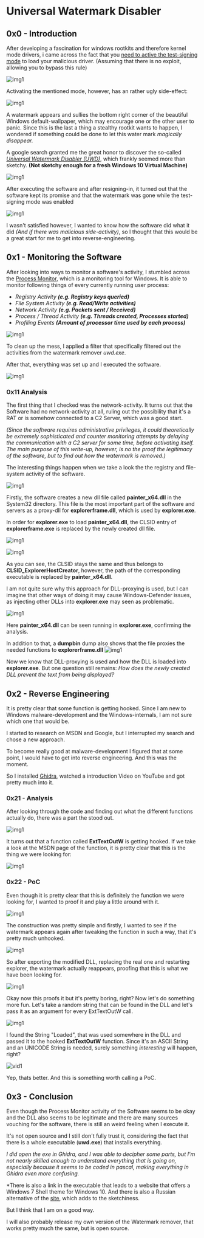 # Universal Watermark Disabler 

## 0x0 - Introduction
After developing a fascination for windows rootkits and therefore kernel mode drivers, i came across the fact that you [need to active the test-signing mode](https://learn.microsoft.com/en-us/windows-hardware/drivers/install/installing-an-unsigned-driver-during-development-and-test) to load your malicious driver. (Assuming that there is no exploit, allowing you to bypass this rule)

![img1](assets/win10-install-unsigned-drivers-testing-mode-on.jpg)

Activating the mentioned mode, however, has an rather ugly side-effect: 

![img1](assets/Pasted%20image%2020230630203005.png)

A watermark appears and sullies the bottom right corner of the beautiful Windows default-wallpaper, which may encourage one or the other user to panic. Since this is the last a thing a stealthy rootkit wants to happen, I wondered if something could be done to let this water mark *magically disappear.*

A google search granted me the great honor to discover the so-called *[Universal Watermark Disabler (UWD)](https://winaero.com/download-universal-watermark-disabler/)*, which frankly seemed more than sketchy. **(Not sketchy enough for a fresh Windows 10 Virtual Machine)**

![img1](assets/Pasted%20image%2020230630202924.png)

After executing the software and after resigning-in, it turned out that the software kept its promise and that the watermark was gone while the test-signing mode was enabled

![img1](assets/Pasted%20image%2020230630203407.png)

I wasn't satisfied however, I wanted to know how the software did what it did *(And if there was malicious side-activity)*, so I thought that this would be a great start for me to get into reverse-engineering.

## 0x1 - Monitoring the Software

After looking into ways to monitor a software's activity, I stumbled across the [Process Monitor](https://learn.microsoft.com/en-us/sysinternals/downloads/procmon), which is a monitoring tool for Windows. It is able to monitor following things of every currently running user process:

- *Registry Activity **(e.g. Registry keys queried)***
- *File System Activity **(e.g. Read/Write activities)***
- *Network Activity **(e.g. Packets sent / Received)***
- *Process / Thread Activity **(e.g. Threads created, Processes started)***
- *Profiling Events **(Amount of processor time used by each process)***

![img1](assets/Pasted%20image%2020230630205344.png)

To clean up the mess, I applied a filter that specifically filtered out the activities from the watermark remover *uwd.exe*.

After that, everything was set up and I executed the software.

![img1](assets/Pasted%20image%2020230630210331.png)

### 0x11  Analysis

The first thing that I checked was the network-activity. It turns out that the Software had no network-activity at all, ruling out the possibility that it's a RAT or is somehow connected to a C2 Server, which was a good start.

*(Since the software requires administrative privileges, it could theoretically be extremely sophisticated and counter monitoring attempts by delaying the communication with a C2 server for some time, before activating itself. The main purpose of this write-up, however, is no the proof the legitimacy of the software, but to find out how the watermark is removed.)*

The interesting things happen when we take a look the the registry and file-system activity of the software.

![img1](assets/Pasted%20image%2020230630212242.png)

Firstly, the software creates a new dll file called **painter_x64.dll** in the System32 directory. This file is the most important part of the software and servers as a proxy-dll for **explorerframe.dll**, which is used by **explorer.exe**. 

In order for **explorer.exe** to load **painter_x64.dll**, the CLSID entry of **explorerframe.exe** is replaced by the newly created dll file.

![img1](assets/Pasted%20image%2020230630212947.png)

![img1](assets/Pasted%20image%2020230630214120.png)

As you can see, the CLSID stays the same and thus belongs to **CLSID_ExplorerHostCreator**, however, the path of the corresponding executable is replaced by **painter_x64.dll**.

I am not quite sure why this approach for DLL-proxying is used, but I can imagine that other ways of doing it may cause Windows-Defender issues, as injecting other DLLs into **explorer.exe** may seen as problematic.

![img1](assets/Pasted%20image%2020230630214813.png)

Here **painter_x64.dll** can be seen running in **explorer.exe**, confirming the analysis. 

In addition to that, a **dumpbin** dump also shows that the file proxies the needed functions to **explorerframe.dll** 
![img1](assets/Pasted%20image%2020230630215133.png)

Now we know that DLL-proxying is used and how the DLL is loaded into **explorer.exe**. But one question still remains: *How does the newly created DLL prevent the text from being displayed?*

## 0x2 - Reverse Engineering
It is pretty clear that some function is getting hooked. Since I am new to Windows malware-development and the Windows-internals, I am not sure which one that would be.

I started to research on MSDN and Google, but I interrupted my search and chose a new approach.

To become really good at malware-development I figured that at some point, I would have to get into reverse engineering. And this was the moment.

So I installed [Ghidra](https://ghidra-sre.org/), watched a introduction Video on YouTube and got pretty much into it.

### 0x21 - Analysis 
After looking through the code and finding out what the different functions actually do, there was a part the stood out.

![img1](assets/Pasted%20image%2020230630221229.png)

It turns out that a function called **ExtTextOutW** is getting hooked. If we take a look at the MSDN page of the function, it is pretty clear that this is the thing we were looking for:

![img1](assets/Pasted%20image%2020230630221417.png)

### 0x22 - PoC
Even though it is pretty clear that this is definitely the function we were looking for, I wanted to proof it and play a little around with it.

![img1](assets/Pasted%20image%2020230630222220.png)

The construction was pretty simple and firstly, I wanted to see if the watermark appears again after tweaking the function in such a way, that it's pretty much unhooked.

![img1](assets/Pasted%20image%2020230630222542.png)

So after exporting the modified DLL, replacing the real one and restarting explorer, the watermark actually reappears, proofing that this is what we have been looking for.

![img1](assets/2023-06-30%2022-30-44%20trimmed.gif)

Okay now this proofs it but it's pretty boring, right? Now let's do something more fun. Let's take a random string that can be found in the DLL and let's pass it as an argument for every ExtTextOutW call.

![img1](assets/Pasted%20image%2020230630230245.png)

I found the String "Loaded", that was used somewhere in the DLL and passed it to the hooked **ExtTextOutW** function. Since it's an ASCII String and an UNICODE String is needed, surely something *interesting* will happen, right?

![vid1](assets/2023-06-30%2023-08-20.gif)

Yep, thats better. And this is something worth calling a PoC.

## 0x3 - Conclusion
Even though the Process Monitor activity of the Software seems to be okay and the DLL also seems to be legitimate and there are many sources vouching for the software, there is still an weird feeling when I execute it.

It's not open source and I still don't fully trust it, considering the fact that there is a whole executable (**uwd.exe**) that installs everything.

*I did open the exe in Ghidra, and I was able to decipher some parts, but I'm not nearly skilled enough to understand everything that is going on, especially because it seems to be coded in pascal, making everything in Ghidra even more confusing.*

*There is also a link in the executable that leads to a website that offers a Windows 7 Shell theme for Windows 10. And there is also a Russian alternative of the [site](https://startisback.com), which adds to the sketchiness. 

But I think that I am on a good way.

I will also probably release my own version of the Watermark remover, that works pretty much the same, but is open source.
